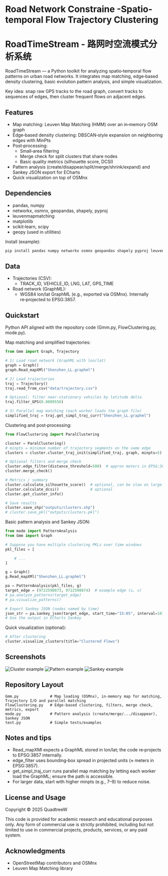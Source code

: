 # Road Network Constraine -Spatio-temporal Flow Trajectory Clustering

# RoadTimeStream - 路网时空流模式分析系统


RoadTimeStream — a Python toolkit for analyzing spatio‑temporal flow patterns on urban road networks. It integrates map matching, edge‑based density clustering, basic evolution pattern analysis, and simple visualization.

Key idea: snap raw GPS tracks to the road graph, convert tracks to sequences of edges, then cluster frequent flows on adjacent edges.

## Features
- Map matching: Leuven Map Matching (HMM) over an in‑memory OSM graph
- Edge‑based density clustering: DBSCAN‑style expansion on neighboring edges with MinPts
- Post‑processing:
  - Small‑area filtering
  - Merge check for split clusters that share nodes
  - Basic quality metrics (silhouette score, DCSI)
- Pattern analysis (create/disappear/split/merge/shrink/expand) and Sankey JSON export for ECharts
- Quick visualization on top of OSMnx

## Dependencies
- pandas, numpy
- networkx, osmnx, geopandas, shapely, pyproj
- leuvenmapmatching
- matplotlib
- scikit‑learn, scipy
- geopy (used in utilities)

Install (example):
```bash
pip install pandas numpy networkx osmnx geopandas shapely pyproj leuvenmapmatching matplotlib scikit-learn scipy geopy
```

## Data
- Trajectories (CSV):
  - TRACK_ID, VEHICLE_ID, LNG, LAT, GPS_TIME
- Road network (GraphML):
  - WGS84 lon/lat GraphML (e.g., exported via OSMnx). Internally re‑projected to EPSG:3857.

## Quickstart
Python API aligned with the repository code (Gmm.py, FlowClustering.py, mode.py).

Map matching and simplified trajectories:
```python
from Gmm import Graph, Trajectory

# 1) Load road network (GraphML with lon/lat)
graph = Graph()
graph.Read_mapXMl("Shenzhen_LL.graphml")

# 2) Load trajectories
traj = Trajectory()
traj.read_from_csv("data/trajectory.csv")

# Optional: filter near‑stationary vehicles by latitude delta
traj.filter_GPS(0.0009556)

# 3) Parallel map matching (each worker loads the graph file)
simplified_traj = traj.get_simpl_traj_curr("Shenzhen_LL.graphml")
```

Clustering and post‑processing:
```python
from FlowClustering import ParalClustering

cluster = ParalClustering()
# minpts = minimum number of trajectory segments on the same edge
clusters = cluster.cluster_traj_init(simplified_traj, graph, minpts=5)

# Optional filters and merge check
cluster.edge_filter(distance_threshold=500)  # approx meters in EPSG:3857
cluster.merge_check()

# Metrics / summary
cluster.calculate_silhouette_score()  # optional, can be slow on large graphs
cluster.calculate_dcsi()              # optional
cluster.get_cluster_info()

# Save results
cluster.save_shp("outputs/clusters.shp")
# cluster.save_pkl("outputs/clusters.pkl")
```

Basic pattern analysis and Sankey JSON:
```python
from mode import PatternAnalysis
from Gmm import Graph

# Suppose you have multiple clustering PKLs over time windows
pkl_files = [

    # ...
]

g = Graph()
g.Read_mapXMl("Shenzhen_LL.graphml")

pa = PatternAnalysis(pkl_files, g)
target_edge = (9722598873, 9722598874)  # example edge (u, v)
# pa.analyze_patterns(target_edge)
# pa.visualize_patterns()

# Export Sankey JSON (nodes named by time)
json_str = pa.sankey_json(target_edge, start_time="15:05", interval=10)
# Use the output in ECharts Sankey
```

Quick visualization (optional):
```python
# After clustering
cluster.visualize_clusters(title="Clustered Flows")
```

## Screenshots
![Cluster example](https://github.com/user-attachments/assets/8d65e330-054f-4a2e-b850-96e2f65f4609)
![Pattern example](https://github.com/user-attachments/assets/941d7fae-c930-4270-ab1e-59911536b98e)
![Sankey example](https://github.com/user-attachments/assets/32f7cfa9-daac-4f72-be01-3df8c0382bbd)

## Repository Layout
```
Gmm.py              # Map loading (OSMnx), in‑memory map for matching, Trajectory I/O and parallel matching
FlowClustering.py   # Edge‑based clustering, filters, merge check, metrics, export
mode.py             # Pattern analysis (create/merge/.../disappear), Sankey JSON
test.py             # Simple tests/examples
```

## Notes and tips
- Read_mapXMl expects a GraphML stored in lon/lat; the code re‑projects to EPSG:3857 internally.
- edge_filter uses bounding‑box spread in projected units (≈ meters in EPSG:3857).
- get_simpl_traj_curr runs parallel map matching by letting each worker load the GraphML; ensure the path is accessible.
- For larger data, start with higher minpts (e.g., 7–9) to reduce noise.

## License and Usage
Copyright © 2025 QuadtreeW

This code is provided for academic research and educational purposes only.
Any form of commercial use is strictly prohibited, including but not limited to use in commercial projects, products, services, or any paid system.

## Acknowledgments
- OpenStreetMap contributors and OSMnx
- Leuven Map Matching library
